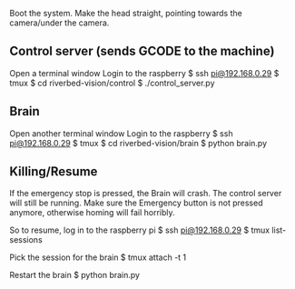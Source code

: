 Boot the system.
Make the head straight, pointing towards the camera/under the camera.


## Control server (sends GCODE to the machine)
Open a terminal window
Login to the raspberry
$ ssh pi@192.168.0.29
$ tmux
$ cd riverbed-vision/control
$ ./control_server.py


## Brain
Open another terminal window
Login to the raspberry
$ ssh pi@192.168.0.29
$ tmux
$ cd riverbed-vision/brain
$ python brain.py



## Killing/Resume
If the emergency stop is pressed, the Brain will crash. The control server will still be running.
Make sure the Emergency button is not pressed anymore, otherwise homing will fail horribly.

So to resume, log in to the raspberry pi
$ ssh pi@192.168.0.29
$ tmux list-sessions

Pick the session for the brain
$ tmux attach -t 1

Restart the brain
$ python brain.py
